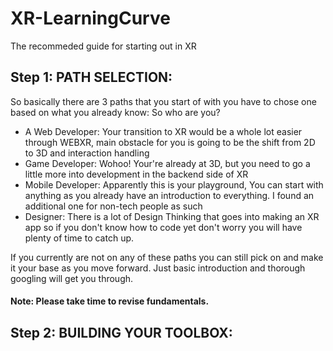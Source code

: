 # XR-LearningCurve
The recommeded guide for starting out in XR
## Step 1: PATH SELECTION:
So basically there are 3 paths that you start of with you have to chose one based on what you already know: 
So who are you?
  - A Web Developer: Your transition to XR would be a whole lot easier through WEBXR, main obstacle for you is going to be the shift from 2D to 3D and interaction handling
  - Game Developer: Wohoo! Your're already at 3D, but you need to go a little more into development in the backend side of XR
  - Mobile Developer: Apparently this is your playground, You can start with anything as you already have an introduction to everything.
I found an additional one for non-tech people as such
  - Designer: There is a lot of Design Thinking that goes into making an XR app so if you don't know how to code yet don't worry you will have plenty of time to catch up.

If you currently are not on any of these paths you can still pick on and make it your base as you move forward. Just basic introduction and thorough googling will get you through.
#### Note: Please take time to revise fundamentals. 
<Add links for each of these base revisions>

## Step 2: BUILDING YOUR TOOLBOX:
